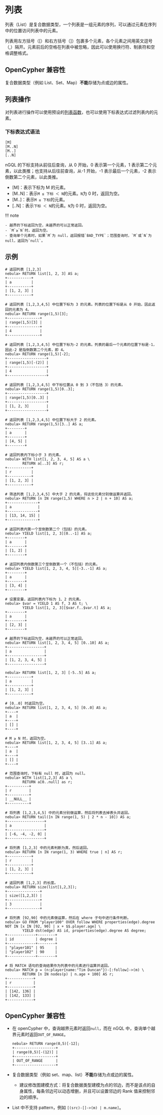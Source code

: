 # 列表

列表（List）是复合数据类型，一个列表是一组元素的序列，可以通过元素在序列中的位置访问列表中的元素。

列表用左方括号（[）和右方括号（]）包裹多个元素，各个元素之间用英文逗号（,）隔开。元素前后的空格在列表中被忽略，因此可以使用换行符、制表符和空格调整格式。

## OpenCypher 兼容性

复合数据类型（例如 List、Set、Map）**不能**存储为点或边的属性。

## 列表操作

对列表进行操作可以使用预设的[列表函数](../6.functions-and-expressions/6.list.md)，也可以使用下标表达式过滤列表内的元素。

### 下标表达式语法

```ngql
[M]
[M..N]
[M..]
[..N]
```

nGQL 的下标支持从前往后查询，从 0 开始，0 表示第一个元素，1 表示第二个元素，以此类推；也支持从后往前查询，从-1 开始，-1 表示最后一个元素，-2 表示倒数第二个元素，以此类推。

- [M]：表示下标为 M 的元素。
- [M..N]：表示`M ≤ 下标 ＜ N`的元素。`N`为 0 时，返回为空。
- [M..]：表示`M ≤ 下标`的元素。
- [..N]：表示`下标 ＜ N`的元素。`N`为 0 时，返回为空。

!!! note

    - 越界的下标返回为空，未越界的可以正常返回。
    - `M`≥`N`时，返回为空。
    - 查询单个元素时，如果`M`为 null，返回报错`BAD_TYPE`；范围查询时，`M`或`N`为 null，返回为`null`。

## 示例

```ngql
# 返回列表 [1,2,3]
nebula> RETURN list[1, 2, 3] AS a;
+-----------+
| a         |
+-----------+
| [1, 2, 3] |
+-----------+

# 返回列表 [1,2,3,4,5] 中位置下标为 3 的元素。列表的位置下标是从 0 开始，因此返回的元素为 4。
nebula> RETURN range(1,5)[3];
+---------------+
| range(1,5)[3] |
+---------------+
| 4             |
+---------------+

# 返回列表 [1,2,3,4,5] 中位置下标为-2 的元素。列表的最后一个元素的位置下标是-1，因此-2 是指倒数第二个元素，即 4。
nebula> RETURN range(1,5)[-2];
+------------------+
| range(1,5)[-(2)] |
+------------------+
| 4                |
+------------------+

# 返回列表 [1,2,3,4,5] 中下标位置从 0 到 3（不包括 3）的元素。
nebula> RETURN range(1,5)[0..3];
+------------------+
| range(1,5)[0..3] |
+------------------+
| [1, 2, 3]        |
+------------------+

# 返回列表 [1,2,3,4,5] 中位置下标大于 2 的元素。
nebula> RETURN range(1,5)[3..] AS a;
+--------+
| a      |
+--------+
| [4, 5] |
+--------+

# 返回列表内下标小于 3 的元素。
nebula> WITH list[1, 2, 3, 4, 5] AS a \
        RETURN a[..3] AS r;
+-----------+
| r         |
+-----------+
| [1, 2, 3] |
+-----------+

# 筛选列表 [1,2,3,4,5] 中大于 2 的元素，将这些元素分别做运算并返回。
nebula> RETURN [n IN range(1,5) WHERE n > 2 | n + 10] AS a;
+--------------+
| a            |
+--------------+
| [13, 14, 15] |
+--------------+

# 返回列表内第一个至倒数第二个（包括）的元素。
nebula> YIELD list[1, 2, 3][0..-1] AS a;
+--------+
| a      |
+--------+
| [1, 2] |
+--------+

# 返回列表内倒数第三个至倒数第一个（不包括）的元素。
nebula> YIELD list[1, 2, 3, 4, 5][-3..-1] AS a;
+--------+
| a      |
+--------+
| [3, 4] |
+--------+

# 设置变量，返回列表内下标为 1、2 的元素。
nebula> $var = YIELD 1 AS f, 3 AS t; \
        YIELD list[1, 2, 3][$var.f..$var.t] AS a;
+--------+
| a      |
+--------+
| [2, 3] |
+--------+

# 越界的下标返回为空，未越界的可以正常返回。
nebula> RETURN list[1, 2, 3, 4, 5] [0..10] AS a;
+-----------------+
| a               |
+-----------------+
| [1, 2, 3, 4, 5] |
+-----------------+

nebula> RETURN list[1, 2, 3] [-5..5] AS a;
+-----------+
| a         |
+-----------+
| [1, 2, 3] |
+-----------+

# [0..0] 时返回为空。
nebula> RETURN list[1, 2, 3, 4, 5] [0..0] AS a;
+----+
| a  |
+----+
| [] |
+----+

# M ≥ N 时，返回为空。
nebula> RETURN list[1, 2, 3, 4, 5] [3..1] AS a;
+----+
| a  |
+----+
| [] |
+----+

# 范围查询时，下标有 null 时，返回为 null。
nebula> WITH list[1,2,3] AS a \
        RETURN a[0..null] as r;
+----------+
| r        |
+----------+
| __NULL__ |
+----------+

# 将列表 [1,2,3,4,5] 中的元素分别做运算，然后将列表去掉表头并返回。
nebula> RETURN tail([n IN range(1, 5) | 2 * n - 10]) AS a;
+-----------------+
| a               |
+-----------------+
| [-6, -4, -2, 0] |
+-----------------+

# 将列表 [1,2,3] 中的元素判断为真，然后返回。
nebula> RETURN [n IN range(1, 3) WHERE true | n] AS r;
+-----------+
| r         |
+-----------+
| [1, 2, 3] |
+-----------+

# 返回列表 [1,2,3] 的长度。
nebula> RETURN size(list[1,2,3]);
+---------------+
| size([1,2,3]) |
+---------------+
| 3             |
+---------------+

# 将列表 [92,90] 中的元素做运算，然后在 where 子句中进行条件判断。
nebula> GO FROM "player100" OVER follow WHERE properties(edge).degree NOT IN [x IN [92, 90] | x + $$.player.age] \
        YIELD dst(edge) AS id, properties(edge).degree AS degree;
+-------------+--------+
| id          | degree |
+-------------+--------+
| "player101" | 95     |
| "player102" | 90     |
+-------------+--------+

# 将 MATCH 语句的查询结果作为列表中的元素进行运算并返回。
nebula> MATCH p = (n:player{name:"Tim Duncan"})-[:follow]->(m) \
        RETURN [n IN nodes(p) | n.age + 100] AS r;
+------------+
| r          |
+------------+
| [142, 136] |
| [142, 133] |
+------------+
```

## OpenCypher 兼容性

- 在 openCypher 中，查询越界元素时返回`null`，而在 nGQL 中，查询单个越界元素时返回`OUT_OF_RANGE`。

    ```ngql
    nebula> RETURN range(0,5)[-12];
    +-------------------+
    | range(0,5)[-(12)] |
    +-------------------+
    | OUT_OF_RANGE      |
    +-------------------+
    ```

- 复合数据类型（例如 set、map、list）**不能**存储为点或边的属性。

   - 建议修改图建模方式：将复合数据类型建模为点的邻边，而不是该点的自身属性，每条邻边可以动态增删，并且可以设置邻边的 Rank 值来控制邻边的顺序。

- List 中不支持 pattern，例如 `[(src)-[]->(m) | m.name]`。
